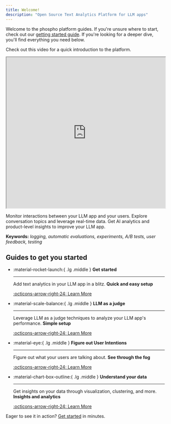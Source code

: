 ```yaml
---
title: Welcome!
description: "Open Source Text Analytics Platform for LLM apps"
---
```


Welcome to the phospho platform guides. If you're unsure where to start, check out our [getting started guide](/docs/guides/getting-started). If you're looking for a deeper dive, you'll find everything you need below.

Check out this video for a quick introduction to the platform.

<iframe
  width="100%"
  height="480"
  src="https://www.youtube.com/embed/4QeNPa4xOc8?si=S7Z37Wtw94JCbw0K"
  allowfullscreen
></iframe>

Monitor interactions between your LLM app and your users. Explore conversation topics and leverage real-time data. Get AI analytics and product-level insights to improve your LLM app.

**Keywords:** _logging, automatic evaluations, experiments, A/B tests, user feedback, testing_

## Guides to get you started

<div class="grid cards" markdown>

-   :material-rocket-launch:{ .lg .middle } __Get started__

    ---

    Add text analytics in your LLM app in a blitz. **Quick and easy setup**

    [:octicons-arrow-right-24: Learn More](/docs/guides/getting-started)

-   :material-scale-balance:{ .lg .middle } __LLM as a judge__

    ---

    Leverage LLM as a judge techniques to analyze your LLM app's performance. **Simple setup**

    [:octicons-arrow-right-24: Learn More](/docs/guides/LLM-judge)

-   :material-eye:{ .lg .middle } __Figure out User Intentions__

    ---

    Figure out what your users are talking about. **See through the fog**

    [:octicons-arrow-right-24: Learn More](/docs/guides/user-intent)

-   :material-chart-box-outline:{ .lg .middle } __Understand your data__

    ---

    Get insights on your data through visualization, clustering, and more. **Insights and analytics**

    [:octicons-arrow-right-24: Learn More](/docs/guides/understand-your-data)

</div>

Eager to see it in action? [Get started](/docs/guides/getting-started) in minutes.
